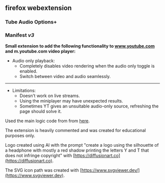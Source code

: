 ## firefox webextension
### **Tube Audio Options+**
### Manifest *v3*
**Small extension to add the following functionality to www.youtube.com and m.youtube.com video player:**

- Audio only playback:
	- Completely disables video rendering when the audio only toggle is enabled.
	- Switch between video and audio seamlessly.
---
- Limitations:
	- Doesn't work on live streams.
	- Using the miniplayer may have unexpected results.
	- Sometimes YT gives an unsuitable audio-only source, refreshing the page should solve it.  

Used the main logic code from from [here](https://github.com/craftwar/youtube-audio).  

The extension is heavily commented and was created for educational purposes only.  

Logo created using AI with the prompt "create a logo using the silhouette of a headphone with mostly a red shadow printing the letters Y and T that does not infringe copyright" with [https://diffusionart.co](https://diffusionart.co).  

The SVG icon path was created with [https://www.svgviewer.dev/](https://www.svgviewer.dev).  
